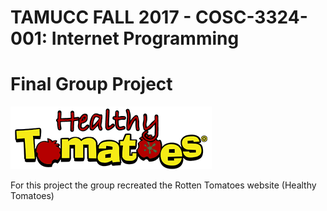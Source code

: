 # TAMUCC FALL 2017 - COSC-3324-001: Internet Programming
# Final Group Project
![alt text](https://github.com/hleebarton97/COSC-3351-001_Healthy-Tomatoes/blob/master/images/logo.png)

For this project the group recreated the Rotten Tomatoes website (Healthy Tomatoes)
